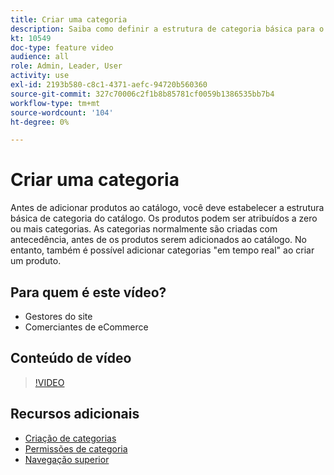 ```yaml
---
title: Criar uma categoria
description: Saiba como definir a estrutura de categoria básica para o catálogo de produtos.
kt: 10549
doc-type: feature video
audience: all
role: Admin, Leader, User
activity: use
exl-id: 2193b580-c8c1-4371-aefc-94720b560360
source-git-commit: 327c70006c2f1b8b85781cf0059b1386535bb7b4
workflow-type: tm+mt
source-wordcount: '104'
ht-degree: 0%

---
```


# Criar uma categoria

Antes de adicionar produtos ao catálogo, você deve estabelecer a estrutura básica de categoria do catálogo. Os produtos podem ser atribuídos a zero ou mais categorias. As categorias normalmente são criadas com antecedência, antes de os produtos serem adicionados ao catálogo. No entanto, também é possível adicionar categorias &quot;em tempo real&quot; ao criar um produto.

## Para quem é este vídeo?

- Gestores do site
- Comerciantes de eCommerce

## Conteúdo de vídeo

>[!VIDEO](https://video.tv.adobe.com/v/343746?quality=12&learn=on)

## Recursos adicionais

- [Criação de categorias](https://docs.magento.com/user-guide/catalog/category-create.html)
- [Permissões de categoria](https://docs.magento.com/user-guide/catalog/category-permissions.html)
- [Navegação superior](https://docs.magento.com/user-guide/catalog/navigation-top.html)
